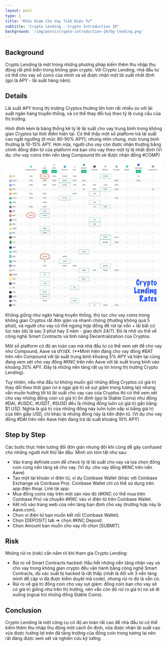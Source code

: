```yaml
---
layout: post
type: 1
title: "Khái Niệm Cho Vay Tiền Điện Tử"
subtitle: "Crypto Lending - Crypto Introduction 10"
background: '/img/posts/crypto-introduction-10/bg-lending.png'
---
```


## Background

Crypto Lending là một trong những phương pháp kiếm thêm thu nhập thụ động rất phổ biến trong không gian crypto. Với Crypto Lending, nhà đầu tư có thể cho vay số coins của mình và sẽ được nhận một lãi suất nhất định (gọi là APY - lãi suất hàng năm).

## Details

Lãi suất APY trong thị trường Cryptos thường lớn hơn rất nhiều so với lãi suất ngân hàng truyền thống, và có thể thay đổi tuỳ theo tỷ lệ cung cầu của thị trường.

Hình đính kèm là bảng thống kê tỷ lệ lãi suất cho vay trung bình trong không gian Cryptos tại thời điểm hiện tại. Có thể thấy một số platform trả lãi suất cao ngất ngưỡng (ở mức 80-90% APY); nhưng nhìn chung, mức trung bình thường là 10-15% APY. Hơn nữa, người cho vay còn được nhận thưởng bằng chính đồng điện tử của platform mà bạn cho vay theo một tỷ lệ nhất định (Ví dụ: cho vay coins trên nền tảng Compound thì sẽ được nhận đồng #COMP)

![crypto-introduction-10](/img/posts/crypto-introduction-10/info-lending.png)

Không giống như ngân hàng truyền thống, thủ tục cho vay coins trong không gian Cryptos rất đơn giản và nhanh chóng (thường không quá 5 phút), và người cho vay có thể ngưng hợp đồng để rút lại vốn + lãi bất cứ lúc nào (dù là sau 3 phút hay 3 năm - giao dịch 24/7). Đó là nhờ ưu thế về công nghệ Smart Contracts và tính năng Decentralization của Cryptos.

Một số platform có độ an toàn cao mà nhà đầu tư có thể xem xét để cho vay như Compound, Aave và dY/dX. (**Mình hiện đang cho vay đồng #BAT trên nền Compound với lãi suất trung bình khoảng 5% APY và hiện tại cũng đang xem xét cho vay đồng #KNC trên nền Aave với lãi suất trung bình vào khoảng 20% APY. Đây là những nền tảng rất uy tín trong thị trường Crypto Lending).

Tuy nhiên, nếu nhà đầu tư không muốn giữ những đồng Cryptos có giá trị thay đổi theo thời gian (vì e ngại giá trị sẽ sụt giảm trong tương lai) nhưng vẫn muốn hưởng lời từ lãi suất cho vay cao của Cryptos thì có thể xem xét cho vay những đồng coin có giá trị ổn định (gọi là Stable Coins) như đồng #DAI, #USDC, #USDT, #SUSD đều là những đồng luôn có giá trị gần bằng $1 USD. Nghĩa là giá trị của những đồng này luôn luôn xấp xỉ bằng giá trị của tiền giấy USD, chỉ khác là những đồng này là tiền điện tử. (Ví dụ cho vay đồng #DAI trên nền Aave hiện đang trả lãi suất khoảng 10% APY)

## Step by Step

Các bước thực hiện tương đối đơn giản nhưng đôi khi cũng dễ gây confused cho những người mới thử lần đầu. Mình xin tóm tắt như sau:
- Vào trang defirate.com để check tỷ lệ lãi suất cho vay và lựa chọn đồng coin cùng nền tảng sẽ cho vay. (Ví dụ: cho vay đồng #KNC trên nền Aave)
- Tạo một tài khoản ví điện tử, ví dụ Coinbase Wallet (khác với Coinbase Exchange và Coinbase Pro). Coinbase Wallet chỉ có thể sử dụng trên app điện thoại. Link tải app:
- Mua đồng coins này trên một sàn nào đó (#KNC có thể mua trên Coinbase Pro) và chuyển #KNC vào ví điện tử trên Coinbase Wallet.
- Kết nối vào trang web của nền tảng bạn định cho vay (trường hợp này là Aave.com).
- Chọn ví điện tử bạn muốn kết nối (Coinbase Wallet).
- Chọn [DEPOSIT] tab => chọn #KNC Deposit.
- Chọn Amount bạn muốn cho vay rồi chọn [SUBMIT].

## Risk

Những rủi ro (risk) cần nắm rõ khi tham gia Crypto Lending:
- Rủi ro về Smart Contracts hacked: Hầu hết những nền tảng nhận vay và cho vay trong không gian crypto đều vận hành bằng công nghệ Smart Contracts, dù xác suất bị hacked là rất thấp (nhất là đối với 3 nền tảng mình đề cập vì đã được kiểm duyệt mã code), nhưng rủi ro đó là vẫn có.
- Rủi ro về giá trị đồng coin cho vay sụt giảm: đồng coin bạn cho vay sẽ có giá trị giống như trên thị trường, nên vẫn còn đó rủi ro giá trị nó sẽ đi xuống (ngoại trừ những đồng Stable Coins).

## Conclusion

Crypto Lending là một công cụ có độ an toàn rất cao để nhà đầu tư có thể kiếm thêm thu nhập thụ động một cách ổn định, vừa được nhận lãi suất cao vừa được hưởng lợi trên đà tăng trưởng của đồng coin trong tương lai nên rất đáng được xem xét và nghiên cứu kỹ lưỡng.
